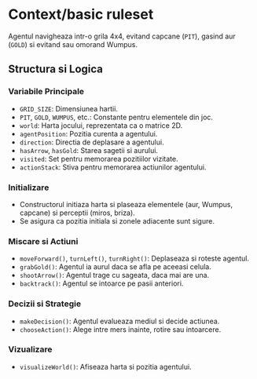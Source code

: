 
# Context/basic ruleset
Agentul navigheaza intr-o grila 4x4, evitand capcane (`PIT`), gasind aur (`GOLD`) si evitand sau omorand Wumpus. 

## Structura si Logica

### Variabile Principale
- `GRID_SIZE`: Dimensiunea hartii.
- `PIT`, `GOLD`, `WUMPUS`, etc.: Constante pentru elementele din joc.
- `world`: Harta jocului, reprezentata ca o matrice 2D.
- `agentPosition`: Pozitia curenta a agentului.
- `direction`: Directia de deplasare a agentului.
- `hasArrow`, `hasGold`: Starea sagetii si aurului.
- `visited`: Set pentru memorarea pozitiilor vizitate.
- `actionStack`: Stiva pentru memorarea actiunilor agentului.

### Initializare
- Constructorul initiaza harta si plaseaza elementele (aur, Wumpus, capcane) si perceptii (miros, briza).
- Se asigura ca pozitia initiala si zonele adiacente sunt sigure.

### Miscare si Actiuni
- `moveForward()`, `turnLeft()`, `turnRight()`: Deplaseaza si roteste agentul.
- `grabGold()`: Agentul ia aurul daca se afla pe aceeasi celula.
- `shootArrow()`: Agentul trage cu sageata, daca mai are una.
- `backtrack()`: Agentul se intoarce pe pasii anteriori.

### Decizii si Strategie
- `makeDecision()`: Agentul evalueaza mediul si decide actiunea.
- `chooseAction()`: Alege intre mers inainte, rotire sau intoarcere.

### Vizualizare
- `visualizeWorld()`: Afiseaza harta si pozitia agentului.